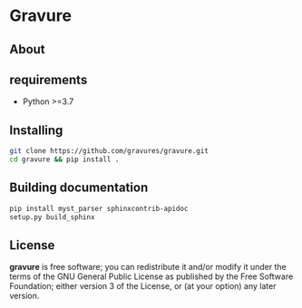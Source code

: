 Gravure
===============================================



## About



## requirements

* Python >=3.7

## Installing

```bash
git clone https://github.com/gravures/gravure.git
cd gravure && pip install . 
```

## Building documentation

```bash
pip install myst_parser sphinxcontrib-apidoc
setup.py build_sphinx
```





## License

**gravure** is free software; you can redistribute it and/or modify it under the terms of the GNU General Public License as published by the Free Software Foundation; either version 3 of the License, or (at your option) any later version.
